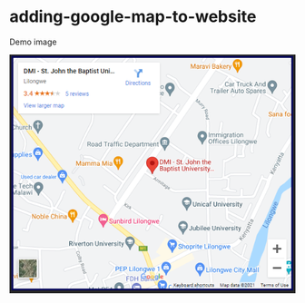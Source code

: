 # adding-google-map-to-website
Demo image

![alt text](https://github.com/Collin0012/adding-google-map-to-website/blob/master/demo.PNG?raw=true)
